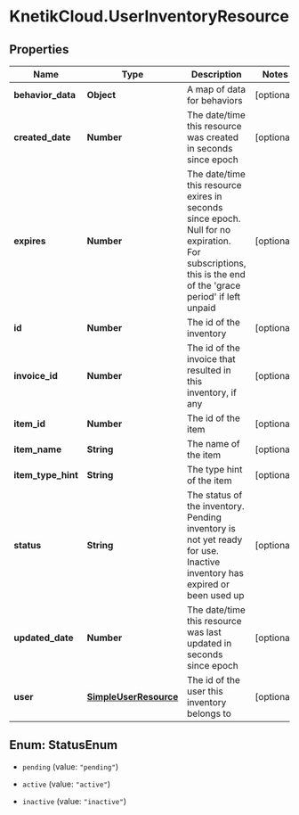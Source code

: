 # KnetikCloud.UserInventoryResource

## Properties
Name | Type | Description | Notes
------------ | ------------- | ------------- | -------------
**behavior_data** | **Object** | A map of data for behaviors | [optional] 
**created_date** | **Number** | The date/time this resource was created in seconds since epoch | [optional] 
**expires** | **Number** | The date/time this resource exires in seconds since epoch. Null for no expiration. For subscriptions, this is the end of the &#39;grace period&#39; if left unpaid | [optional] 
**id** | **Number** | The id of the inventory | [optional] 
**invoice_id** | **Number** | The id of the invoice that resulted in this inventory, if any | [optional] 
**item_id** | **Number** | The id of the item | [optional] 
**item_name** | **String** | The name of the item | [optional] 
**item_type_hint** | **String** | The type hint of the item | [optional] 
**status** | **String** | The status of the inventory. Pending inventory is not yet ready for use. Inactive inventory has expired or been used up | [optional] 
**updated_date** | **Number** | The date/time this resource was last updated in seconds since epoch | [optional] 
**user** | [**SimpleUserResource**](SimpleUserResource.md) | The id of the user this inventory belongs to | [optional] 


<a name="StatusEnum"></a>
## Enum: StatusEnum


* `pending` (value: `"pending"`)

* `active` (value: `"active"`)

* `inactive` (value: `"inactive"`)




